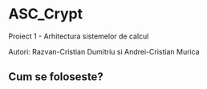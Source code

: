 # ASC_Crypt

Proiect 1 - Arhitectura sistemelor de calcul

Autori: Razvan-Cristian Dumitriu si Andrei-Cristian Murica

## Cum se foloseste?

<python crypt.py fisier_parola fisier_intrare fisier_iesire>

<python decrypt.py fisier_parola fisier_intrare fisier_iesire>
